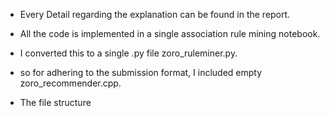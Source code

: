 * Every Detail regarding the explanation can be found in the report.

* All the code is implemented in a single association rule mining notebook.

* I converted this to a single .py file zoro_ruleminer.py.

* so for adhering to the submission format, I included empty zoro_recommender.cpp.

* The file structure